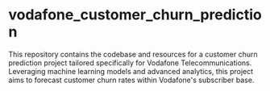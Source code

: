 # vodafone_customer_churn_prediction
This repository contains the codebase and resources for a customer churn prediction project tailored specifically for Vodafone Telecommunications. Leveraging machine learning models and advanced analytics, this project aims to forecast customer churn rates within Vodafone's subscriber base.
